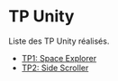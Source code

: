 # TP Unity

Liste des TP Unity réalisés.

- [TP1: Space Explorer](./Space-explorer/)
- [TP2: Side Scroller](./Side%20Scroller/)
